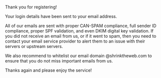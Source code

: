 Thank you for registering!

Your login details have been sent to your email address.

All of our emails are sent with proper CAN-SPAM compliance, full sender ID compliance, proper SPF validation, and even DKIM digital key validation. If you did not receive an email from us, or if it went to spam, then you need to contact your email service provider to alert them to an issue with their servers or upstream servers.

We also recommend to whitelist our email domain @shrinktheweb.com to ensure that you do not miss important emails from us.

Thanks again and please enjoy the service!
